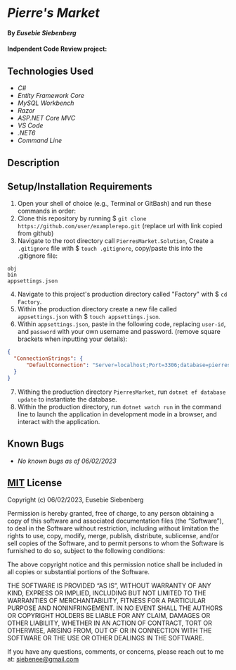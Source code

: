 # _Pierre's Market_

#### By _**Eusebie Siebenberg**_

#### Indpendent Code Review project:

## Technologies Used

* _C#_
* _Entity Framework Core_
* _MySQL Workbench_
* _Razor_
* _ASP.NET Core MVC_
* _VS Code_
* _.NET6_
* _Command Line_

## Description 



## Setup/Installation Requirements

1. Open your shell of choice (e.g., Terminal or GitBash) and run these commands in order:
2. Clone this repository by running $ `git clone https://github.com/user/examplerepo.git` (replace url with link copied from github)
3. Navigate to the root directory call `PierresMarket.Solution`, Create a `.gitignore` file with $ `touch .gitignore`, copy/paste this into the .gitignore file:
```
obj
bin
appsettings.json
```
4. Navigate to this project's production directory called "Factory" with $ `cd Factory`.
5. Within the production directory create a new file called `appsettings.json` with $ `touch appsettings.json`.
6. Within `appsettings.json`, paste in the following code, replacing `user-id`, and `password` with your own username and password.
(remove square brackets when inputting your details):

```json
{
  "ConnectionStrings": {
      "DefaultConnection": "Server=localhost;Port=3306;database=pierres_market;uid=[user-id];pwd=[password];"
  }
}
```
7. Withing the production directory `PierresMarket`, run `dotnet ef database update` to instantiate the database.
8. Within the production directory, run `dotnet watch run` in the command line to launch the application in development mode in a browser, and interact with the application.

## Known Bugs 

* _No known bugs as of 06/02/2023_

## [MIT](https://opensource.org/license/mit/) License

Copyright (c) 06/02/2023, Eusebie Siebenberg

Permission is hereby granted, free of charge, to any person obtaining a copy of this software and associated documentation files (the “Software”), to deal in the Software without restriction, including without limitation the rights to use, copy, modify, merge, publish, distribute, sublicense, and/or sell copies of the Software, and to permit persons to whom the Software is furnished to do so, subject to the following conditions:

The above copyright notice and this permission notice shall be included in all copies or substantial portions of the Software.

THE SOFTWARE IS PROVIDED “AS IS”, WITHOUT WARRANTY OF ANY KIND, EXPRESS OR IMPLIED, INCLUDING BUT NOT LIMITED TO THE WARRANTIES OF MERCHANTABILITY, FITNESS FOR A PARTICULAR PURPOSE AND NONINFRINGEMENT. IN NO EVENT SHALL THE AUTHORS OR COPYRIGHT HOLDERS BE LIABLE FOR ANY CLAIM, DAMAGES OR OTHER LIABILITY, WHETHER IN AN ACTION OF CONTRACT, TORT OR OTHERWISE, ARISING FROM, OUT OF OR IN CONNECTION WITH THE SOFTWARE OR THE USE OR OTHER DEALINGS IN THE SOFTWARE.

If you have any questions, comments, or concerns, please reach out to me at: siebenee@gmail.com